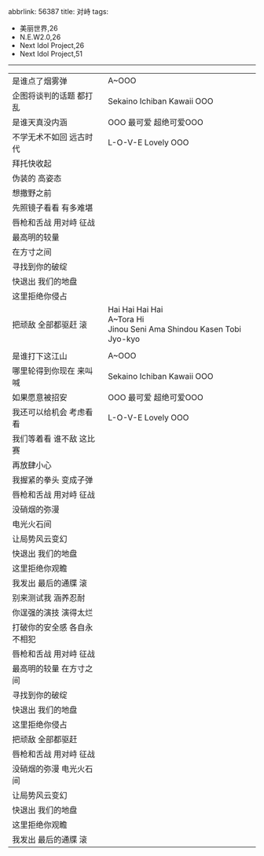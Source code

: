 abbrlink: 56387
title: 对峙
tags:
  - 美丽世界,26
  - N.E.W2.0,26
  - Next Idol Project,26
  - Next Idol Project,51
---
|      |      |
|--|--|
|是谁点了烟雾弹|A~OOO|
|企图将谈判的话题 都打乱|Sekaino Ichiban Kawaii OOO|
|是谁天真没内涵|OOO 最可爱 超绝可爱OOO|
|不学无术不如回 远古时代|L-O-V-E Lovely OOO|
|拜托快收起|      |
|伪装的 高姿态|      |
|想撒野之前|      |
|先照镜子看看 有多难堪|      |
|唇枪和舌战 用对峙 征战|      |
|最高明的较量|      |
|在方寸之间|      |
|寻找到你的破绽|      |
|快退出 我们的地盘|      |
|这里拒绝你侵占|      |
|把顽敌 全部都驱赶 滚|Hai Hai Hai Hai<br>A~Tora Hi<br>Jinou Seni Ama Shindou Kasen Tobi Jyo-kyo|
|      |      |
|是谁打下这江山|A~OOO|
|哪里轮得到你现在 来叫喊|Sekaino Ichiban Kawaii OOO|
|如果愿意被招安|OOO 最可爱 超绝可爱OOO|
|我还可以给机会 考虑看看|L-O-V-E Lovely OOO|
|我们等着看 谁不敌 这比赛|      |
|再放肆小心|      |
|我握紧的拳头 变成子弹|      |
|唇枪和舌战 用对峙 征战|      |
|没硝烟的弥漫|      |
|电光火石间|      |
|让局势风云变幻|      |
|快退出 我们的地盘|      |
|这里拒绝你观瞻|      |
|我发出 最后的通牒 滚|      |
|别来测试我 涵养忍耐|      |
|你逞强的演技 演得太烂|      |
|打破你的安全感 各自永不相犯|      |
|唇枪和舌战 用对峙 征战|      |
|最高明的较量 在方寸之间|      |
|寻找到你的破绽|      |
|快退出 我们的地盘|      |
|这里拒绝你侵占|      |
|把顽敌 全部都驱赶|      |
|唇枪和舌战 用对峙 征战|      |
|没硝烟的弥漫 电光火石间|      |
|让局势风云变幻|      |
|快退出 我们的地盘|      |
|这里拒绝你观瞻|      |
|我发出 最后的通牒 滚|      |